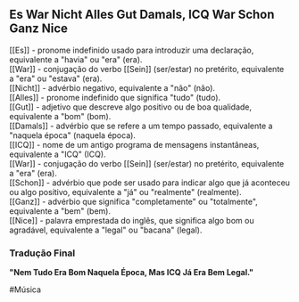 ## Es War Nicht Alles Gut Damals, ICQ War Schon Ganz Nice

[[Es]] - pronome indefinido usado para introduzir uma declaração, equivalente a "havia" ou "era" (era).  
[[War]] - conjugação do verbo [[Sein]] (ser/estar) no pretérito, equivalente a "era" ou "estava" (era).  
[[Nicht]] - advérbio negativo, equivalente a "não" (não).  
[[Alles]] - pronome indefinido que significa "tudo" (tudo).  
[[Gut]] - adjetivo que descreve algo positivo ou de boa qualidade, equivalente a "bom" (bom).  
[[Damals]] - advérbio que se refere a um tempo passado, equivalente a "naquela época" (naquela época).  
[[ICQ]] - nome de um antigo programa de mensagens instantâneas, equivalente a "ICQ" (ICQ).  
[[War]] - conjugação do verbo [[Sein]] (ser/estar) no pretérito, equivalente a "era" (era).  
[[Schon]] - advérbio que pode ser usado para indicar algo que já aconteceu ou algo positivo, equivalente a "já" ou "realmente" (realmente).  
[[Ganz]] - advérbio que significa "completamente" ou "totalmente", equivalente a "bem" (bem).  
[[Nice]] - palavra emprestada do inglês, que significa algo bom ou agradável, equivalente a "legal" ou "bacana" (legal).  

### Tradução Final
**"Nem Tudo Era Bom Naquela Época, Mas ICQ Já Era Bem Legal."**

#Música